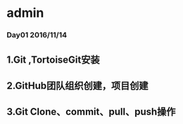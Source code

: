 # admin
 ### Day01   2016/11/14
 
 ## 1.Git ,TortoiseGit安装 
 
 ## 2.GitHub团队组织创建，项目创建
 
 ## 3.Git Clone、commit、pull、push操作
 
